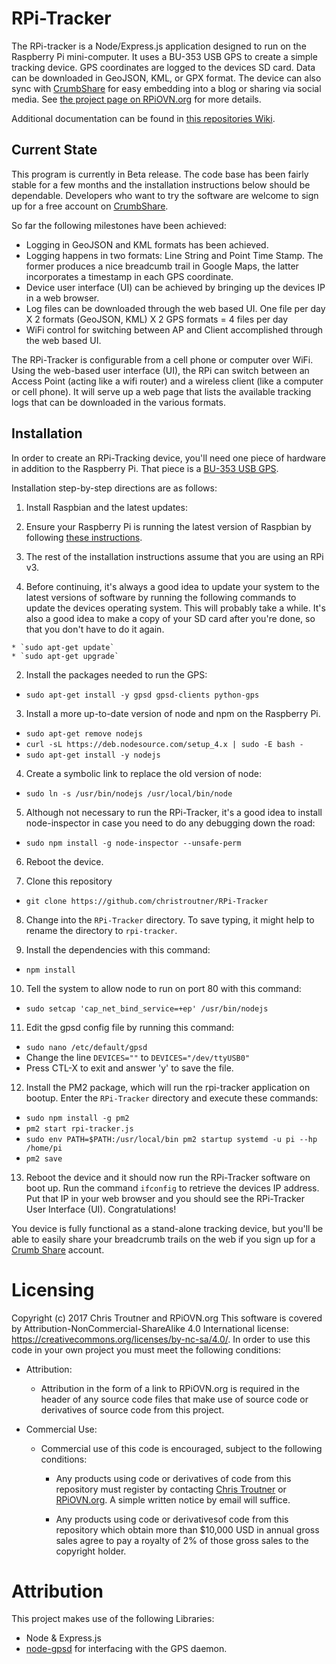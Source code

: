 # RPi-Tracker

The RPi-tracker is a Node/Express.js application designed to run on the Raspberry Pi mini-computer. 
It uses a BU-353 USB GPS to create a simple tracking device. GPS coordinates are logged to the devices 
SD card. Data can be downloaded in GeoJSON, KML, or GPX format. The device can also sync with 
[CrumbShare](http://crumbshare.net) for easy embedding into a blog or sharing via social media.
See [the project page on RPiOVN.org](http://rpiovn.org/project/rpi-tracker) for more details.

Additional documentation can be found in [this repositories Wiki](https://github.com/christroutner/RPi-Tracker/wiki).

## Current State
This program is currently in Beta release. The code base has been fairly stable for a few months and the installation
instructions below should be dependable. Developers who want to try the software are welcome to sign up for
a free account on [CrumbShare](http://crumbshare.net). 

So far the following milestones have been achieved:
* Logging in GeoJSON and KML formats has been achieved. 
* Logging happens in two formats: Line String and Point Time Stamp. The former produces a nice breadcumb trail in Google Maps, the latter incorporates a timestamp in each GPS coordinate.
* Device user interface (UI) can be achieved by bringing up the devices IP in a web browser.
* Log files can be downloaded through the web based UI. One file per day X 2 formats (GeoJSON, KML) X 2 GPS formats = 4 files per day
* WiFi control for switching between AP and Client accomplished through the web based UI.

The RPi-Tracker is configurable from a cell phone or computer over WiFi. Using the web-based user interface (UI), 
the RPi can switch between an Access Point (acting like a wifi router) and a wireless client 
(like a computer or cell phone). It will serve up a web page that lists the available tracking logs 
that can be downloaded in the various formats.

## Installation
In order to create an RPi-Tracking device, you'll need one piece of hardware in addition to the Raspberry Pi. That
piece is a [BU-353 USB GPS](http://rpiovn.org/project/rpi-tracker).

Installation step-by-step directions are as follows:

1. Install Raspbian and the latest updates:
  1. Ensure your Raspberry Pi is running the latest version of Raspbian by following [these instructions](https://www.raspberrypi.org/learning/noobs-install/).
  
  2. The rest of the installation instructions assume that you are using an RPi v3.
  
  3. Before continuing, it's always a good idea to update your system to the latest versions of software by running the following commands to update the devices operating system. This will probably take a while. It's also a good idea to make a copy of your SD card after you're done, so that you don't have to do it again.
  
    * `sudo apt-get update`
    * `sudo apt-get upgrade`
    
2. Install the packages needed to run the GPS:
  * `sudo apt-get install -y gpsd gpsd-clients python-gps`
  
3. Install a more up-to-date version of node and npm on the Raspberry Pi.
  * `sudo apt-get remove nodejs`
  * `curl -sL https://deb.nodesource.com/setup_4.x | sudo -E bash - `
  * `sudo apt-get install -y nodejs`

4. Create a symbolic link to replace the old version of node:
  * `sudo ln -s /usr/bin/nodejs /usr/local/bin/node`

5. Although not necessary to run the RPi-Tracker, it's a good idea to install node-inspector in case 
you need to do any debugging down the road:
  * `sudo npm install -g node-inspector --unsafe-perm`

6. Reboot the device.

7. Clone this repository
  * `git clone https://github.com/christroutner/RPi-Tracker`
  
8. Change into the `RPi-Tracker` directory. To save typing, it might help to rename the directory to `rpi-tracker`.

9. Install the dependencies with this command:
  * `npm install`
  
10. Tell the system to allow node to run on port 80 with this command:
  * `sudo setcap 'cap_net_bind_service=+ep' /usr/bin/nodejs`
  
11. Edit the gpsd config file by running this command:
  * `sudo nano /etc/default/gpsd`
  * Change the line `DEVICES=""` to `DEVICES="/dev/ttyUSB0"`
  * Press CTL-X to exit and answer 'y' to save the file.

12. Install the PM2 package, which will run the rpi-tracker application on bootup. Enter the `RPi-Tracker` directory and execute these commands:
  * `sudo npm install -g pm2`
  * `pm2 start rpi-tracker.js`
  * `sudo env PATH=$PATH:/usr/local/bin pm2 startup systemd -u pi --hp /home/pi`
  * `pm2 save`

13. Reboot the device and it should now run the RPi-Tracker software on boot up. Run the 
command `ifconfig` to retrieve the devices IP address. Put that IP in your web browser 
and you should see the RPi-Tracker User Interface (UI). Congratulations! 

You device is fully functional as a stand-alone tracking device, but you'll be able to easily
share your breadcrumb trails on the web if you sign up for
a [Crumb Share](http://crumbshare.net) account.


# Licensing

Copyright (c) 2017 Chris Troutner and RPiOVN.org This software is covered by Attribution-NonCommercial-ShareAlike 4.0 International license: https://creativecommons.org/licenses/by-nc-sa/4.0/. In order to use this code in your own project you must meet the following conditions:

* Attribution:
  * Attribution in the form of a link to RPiOVN.org is required in the header of any source code files that make use of source code or derivatives of source code from this project.

* Commercial Use:
  * Commercial use of this code is encouraged, subject to the following conditions:
  
    * Any products using code or derivatives of code from this repository must register by contacting [Chris Troutner](mailto:chris.troutner@gmail.com) or [RPiOVN.org](http://rpiovn.org). A simple written notice by email will suffice.
    
    * Any products using code or derivativesof code from this repository which obtain more than $10,000 USD in annual gross sales agree to pay a royalty of 2% of those gross sales to the copyright holder. 


# Attribution
This project makes use of the following Libraries:
* Node & Express.js
* [node-gpsd](https://github.com/eelcocramer/node-gpsd) for interfacing with the GPS daemon.
